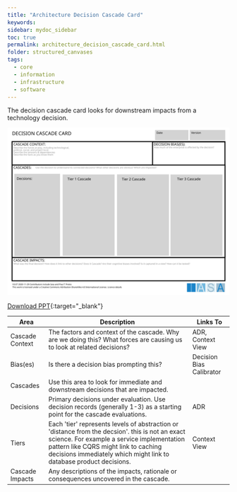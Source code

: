 ```yaml
---
title: "Architecture Decision Cascade Card"
keywords: 
sidebar: mydoc_sidebar
toc: true
permalink: architecture_decision_cascade_card.html
folder: structured_canvases
tags: 
  - core
  - information
  - infrastructure
  - software
---
```


The decision cascade card looks for downstream impacts from a technology decision.

![image001](media/architecture_decision_cascade_card.svg)

[Download PPT](media/ppt/architecture_decision_cascade_card.ppt){:target="_blank"}

| Area            | Description                                                                                                                                                                                                                                                   | Links To                 |
| --------------- | ------------------------------------------------------------------------------------------------------------------------------------------------------------------------------------------------------------------------------------------------------------- | ------------------------ |
| Cascade Context | The factors and context of the cascade. Why are we doing this? What forces are causing us to look at related decisions?                                                                                                                                       | ADR, Context View        |
| Bias(es)        | Is there a decision bias prompting this?                                                                                                                                                                                                                      | Decision Bias Calibrator |
| Cascades        | Use this area to look for immediate and downstream decisions that are impacted.                                                                                                                                                                               |                          |
| Decisions       | Primary decisions under evaluation. Use decision records (generally 1-3) as a starting point for the cascade evaluations.                                                                                                                                     | ADR                      |
| Tiers           | Each 'tier' represents levels of abstraction or 'distance from the decsion'. this is not an exact science. For example a service implementation pattern like CQRS might link to caching decisions immediately which might link to database product decisions. | Context View             |
| Cascade Impacts | Any descriptions of the impacts, rationale or consequences uncovered in the cascade.                                                                                                                                                                          |                          |
